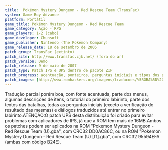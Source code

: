 ```yaml
---
title:  Pokémon Mystery Dungeon - Red Rescue Team (TransFac)
system: Game Boy Advance
platform: Portátil
game_title: Pokémon Mystery Dungeon - Red Rescue Team
game_category: Ação - RPG
game_players: 1-2 (cabo)
game_developer: Chunsoft
game_publisher: Nintendo (The Pokémon Company)
game_release_date: 18 de setembro de 2006
patch_group: TransFac (extinto)
patch_site: http://www.transfac.cjb.net/ (fora do ar)
patch_version: Demo
patch_release: 9 de maio de 2007
patch_type: Patch IPS e UPS dentro de pacote ZIP
patch_progress: acentuação, ponteiros, perguntas iniciais e tipos dos pokémons em 100%; e gráficos em 0,0001%
patch_images: [http://www.romhackers.org/imagens/traducoes/%5BGBA%5D%20Pok%C3%A9mon%20Mystery%20Dungeon%20-%20Red%20Rescue%20Team%20-%20TransFac%20-%201.png,http://www.romhackers.org/imagens/traducoes/%5BGBA%5D%20Pok%C3%A9mon%20Mystery%20Dungeon%20-%20Red%20Rescue%20Team%20-%20TransFac%20-%202.png,http://www.romhackers.org/imagens/traducoes/%5BGBA%5D%20Pok%C3%A9mon%20Mystery%20Dungeon%20-%20Red%20Rescue%20Team%20-%20TransFac%20-%203.png]
---
```

Tradução parcial porém boa, com fonte acentuada, parte dos menus, algumas descrições de itens, o tutorial do primeiro labirinto, parte dos textos das batalhas, todas as perguntas iniciais (exceto a verificação do resultado das mesmas) e diálogos traduzidos até entrar no primeiro labirinto.ATENÇÃO:O patch UPS desta distribuição foi criado para evitar problemas com aplicadores de IPS, já que a ROM tem mais de 16MB.Ambos os patches podem ser aplicados na ROM "Pokemon Mystery Dungeon - Red Rescue Team (U).gba", com CRC32 DD0AC86C, ou na ROM "Pokemon Mystery Dungeon - Red Rescue Team (U) [f1].gba", com CRC32 95594EFA (ambas com código B24E).
